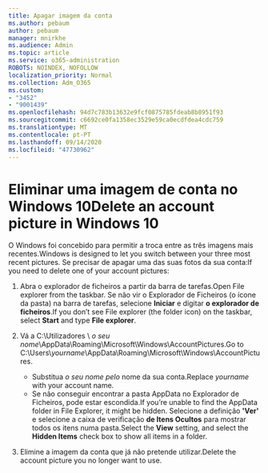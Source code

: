 ```yaml
---
title: Apagar imagem da conta
ms.author: pebaum
author: pebaum
manager: mnirkhe
ms.audience: Admin
ms.topic: article
ms.service: o365-administration
ROBOTS: NOINDEX, NOFOLLOW
localization_priority: Normal
ms.collection: Adm_O365
ms.custom:
- "3452"
- "9001439"
ms.openlocfilehash: 94d7c783b13632e9fcf0875785fdeab8b8951f93
ms.sourcegitcommit: c6692ce0fa1358ec3529e59ca0ecdfdea4cdc759
ms.translationtype: MT
ms.contentlocale: pt-PT
ms.lasthandoff: 09/14/2020
ms.locfileid: "47730962"
---
```

# <a name="delete-an-account-picture-in-windows-10"></a><span data-ttu-id="bb45a-102">Eliminar uma imagem de conta no Windows 10</span><span class="sxs-lookup"><span data-stu-id="bb45a-102">Delete an account picture in Windows 10</span></span>

<span data-ttu-id="bb45a-103">O Windows foi concebido para permitir a troca entre as três imagens mais recentes.</span><span class="sxs-lookup"><span data-stu-id="bb45a-103">Windows is designed to let you switch between your three most recent pictures.</span></span> <span data-ttu-id="bb45a-104">Se precisar de apagar uma das suas fotos da sua conta:</span><span class="sxs-lookup"><span data-stu-id="bb45a-104">If you need to delete one of your account pictures:</span></span>

1. <span data-ttu-id="bb45a-105">Abra o explorador de ficheiros a partir da barra de tarefas.</span><span class="sxs-lookup"><span data-stu-id="bb45a-105">Open File explorer from the taskbar.</span></span> <span data-ttu-id="bb45a-106">Se não vir o Explorador de Ficheiros (o ícone da pasta) na barra de tarefas, selecione **Iniciar** e digitar **o explorador de ficheiros**.</span><span class="sxs-lookup"><span data-stu-id="bb45a-106">If you don’t see File explorer (the folder icon) on the taskbar, select **Start** and type **File explorer**.</span></span>

2. <span data-ttu-id="bb45a-107">Vá a C:\Utilizadores \\ *o seu nome*\AppData\Roaming\Microsoft\Windows\AccountPictures.</span><span class="sxs-lookup"><span data-stu-id="bb45a-107">Go to C:\Users\\*yourname*\AppData\Roaming\Microsoft\Windows\AccountPictures.</span></span> 
    - <span data-ttu-id="bb45a-108">Substitua *o seu nome pelo* nome da sua conta.</span><span class="sxs-lookup"><span data-stu-id="bb45a-108">Replace *yourname* with your account name.</span></span>
    - <span data-ttu-id="bb45a-109">Se não conseguir encontrar a pasta AppData no Explorador de Ficheiros, pode estar escondida.</span><span class="sxs-lookup"><span data-stu-id="bb45a-109">If you’re unable to find the AppData folder in File Explorer, it might be hidden.</span></span> <span data-ttu-id="bb45a-110">Selecione a definição **'Ver'** e selecione a caixa de verificação **de Itens Ocultos** para mostrar todos os itens numa pasta.</span><span class="sxs-lookup"><span data-stu-id="bb45a-110">Select the **View** setting, and select the **Hidden Items** check box to show all items in a folder.</span></span>

3. <span data-ttu-id="bb45a-111">Elimine a imagem da conta que já não pretende utilizar.</span><span class="sxs-lookup"><span data-stu-id="bb45a-111">Delete the account picture you no longer want to use.</span></span>
 
 